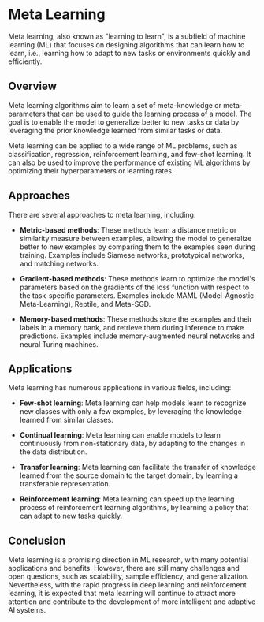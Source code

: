 # Meta Learning

Meta learning, also known as "learning to learn", is a subfield of machine learning (ML) that focuses on designing algorithms that can learn how to learn, i.e., learning how to adapt to new tasks or environments quickly and efficiently.

## Overview

Meta learning algorithms aim to learn a set of meta-knowledge or meta-parameters that can be used to guide the learning process of a model. The goal is to enable the model to generalize better to new tasks or data by leveraging the prior knowledge learned from similar tasks or data.

Meta learning can be applied to a wide range of ML problems, such as classification, regression, reinforcement learning, and few-shot learning. It can also be used to improve the performance of existing ML algorithms by optimizing their hyperparameters or learning rates.

## Approaches

There are several approaches to meta learning, including:

- **Metric-based methods**: These methods learn a distance metric or similarity measure between examples, allowing the model to generalize better to new examples by comparing them to the examples seen during training. Examples include Siamese networks, prototypical networks, and matching networks.

- **Gradient-based methods**: These methods learn to optimize the model's parameters based on the gradients of the loss function with respect to the task-specific parameters. Examples include MAML (Model-Agnostic Meta-Learning), Reptile, and Meta-SGD.

- **Memory-based methods**: These methods store the examples and their labels in a memory bank, and retrieve them during inference to make predictions. Examples include memory-augmented neural networks and neural Turing machines.

## Applications

Meta learning has numerous applications in various fields, including:

- **Few-shot learning**: Meta learning can help models learn to recognize new classes with only a few examples, by leveraging the knowledge learned from similar classes.

- **Continual learning**: Meta learning can enable models to learn continuously from non-stationary data, by adapting to the changes in the data distribution.

- **Transfer learning**: Meta learning can facilitate the transfer of knowledge learned from the source domain to the target domain, by learning a transferable representation.

- **Reinforcement learning**: Meta learning can speed up the learning process of reinforcement learning algorithms, by learning a policy that can adapt to new tasks quickly.

## Conclusion

Meta learning is a promising direction in ML research, with many potential applications and benefits. However, there are still many challenges and open questions, such as scalability, sample efficiency, and generalization. Nevertheless, with the rapid progress in deep learning and reinforcement learning, it is expected that meta learning will continue to attract more attention and contribute to the development of more intelligent and adaptive AI systems.
